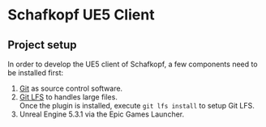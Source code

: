 # Schafkopf UE5 Client

## Project setup

In order to develop the UE5 client of Schafkopf, a few components need to be installed first:
1. [Git](https://git-scm.com/downloads) as source control software.
2. [Git LFS](https://git-lfs.com/) to handles large files.  
    Once the plugin is installed, execute `git lfs install` to setup Git LFS.
3. Unreal Engine 5.3.1 via the Epic Games Launcher.
